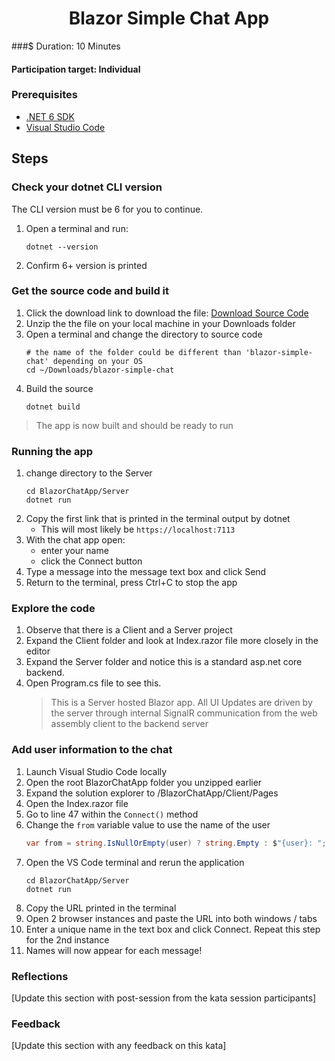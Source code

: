 <h1 align="center">Blazor Simple Chat App</h1>

###$ Duration: 10 Minutes
#### Participation target: Individual

### Prerequisites

- [.NET 6 SDK](https://dotnet.microsoft.com/en-us/download/dotnet/6.0)
- [Visual Studio Code](https://code.visualstudio.com/download)

## Steps

### Check your dotnet CLI version 
The CLI version must be 6 for you to continue. 
1. Open a terminal and run:
   ```
   dotnet --version
   ```
2. Confirm 6+ version is printed

### Get the source code and build it
1. Click the download link to download the file: [Download Source Code](https://github.com/gpsuscodewith/katas/raw/main/library/blazor-simple-chat/files/blazor-simple-chat.zip)
2. Unzip the the file on your local machine in your Downloads folder
3. Open a terminal and change the directory to source code
   ```
   # the name of the folder could be different than 'blazor-simple-chat' depending on your OS
   cd ~/Downloads/blazor-simple-chat
   ```
4. Build the source
   ```
   dotnet build
   ```
> The app is now built and should be ready to run

### Running the app
1. change directory to the Server
   ```
   cd BlazorChatApp/Server
   dotnet run
   ```
2. Copy the first link that is printed in the terminal output by dotnet
   - This will most likely be ```https://localhost:7113```
3. With the chat app open:
   - enter your name
   - click the Connect button
4. Type a message into the message text box and click Send
5. Return to the terminal, press Ctrl+C to stop the app

### Explore the code
1. Observe that there is a Client and a Server project
2. Expand the Client folder and look at Index.razor file more closely in the editor
3. Expand the Server folder and notice this is a standard asp.net core backend. 
4. Open Program.cs file to see this.
   > This is a Server hosted Blazor app. All UI Updates are driven by the server through internal SignalR communication from the web assembly client to the backend server

### Add user information to the chat
1. Launch Visual Studio Code locally
2. Open the root BlazorChatApp folder you unzipped earlier
3. Expand the solution explorer to /BlazorChatApp/Client/Pages
4. Open the Index.razor file
5. Go to line 47 within the ```Connect()``` method
6. Change the ```from``` variable value to use the name of the user
   ```csharp
   var from = string.IsNullOrEmpty(user) ? string.Empty : $"{user}: ";
   ```
7. Open the VS Code terminal and rerun the application
   ```
   cd BlazorChatApp/Server
   dotnet run
   ```
8. Copy the URL printed in the terminal
9. Open 2 browser instances and paste the URL into both windows / tabs
9. Enter a unique name in the text box and click Connect. Repeat this step for the 2nd instance
10. Names will now appear for each message!

### Reflections

[Update this section with post-session from the kata session participants]

### Feedback

[Update this section with any feedback on this kata]
